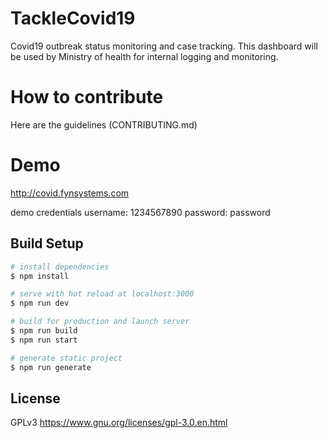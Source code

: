 # TackleCovid19

Covid19 outbreak status monitoring and case tracking.
This dashboard will be used by Ministry of health for internal logging and monitoring.

# How to contribute

Here are the guidelines (CONTRIBUTING.md)

# Demo

http://covid.fynsystems.com

demo credentials
username: 1234567890
password: password

## Build Setup

```bash
# install dependencies
$ npm install

# serve with hot reload at localhost:3000
$ npm run dev

# build for production and launch server
$ npm run build
$ npm run start

# generate static project
$ npm run generate
```

## License

GPLv3
https://www.gnu.org/licenses/gpl-3.0.en.html

